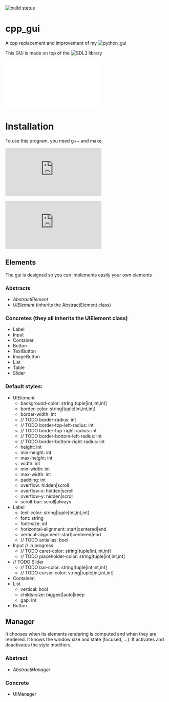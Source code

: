![build status](https://github.com/theodorechle/cpp_gui/actions/workflows/c-cpp.yml/badge.svg)

# cpp_gui
A cpp replacement and improvement of my ![python_gui](https://github.com/theodorechle/python_gui)

This GUI is made on top of the ![SDL3 library](https://wiki.libsdl.org/SDL3/FrontPage)

![Readme for the gui's style](src/style/README.md)

# Installation

To use this program, you need g++ and make.

![Install SDL](https://github.com/libsdl-org/SDL/blob/main/INSTALL.md)

![Install SDL_ttf](https://github.com/libsdl-org/SDL_ttf/blob/main/INSTALL.md)

## Elements
The gui is designed so you can implements easily your own elements

### Abstracts
- <i>AbstractElement</i>
- <i>UIElement</i> (inherits the AbstractElement class)

### Concretes (they all inherits the UIElement class)
- Label
- Input
- Container
- Button
- TextButton
- ImageButton
- List
- Table
- Slider


### Default styles:
- UIElement
    - background-color: string|tuple[int,int,int]
    - border-color: string|tuple[int,int,int]
    - border-width: int
    - // TODO border-radius: int
    - // TODO border-top-left-radius: int
    - // TODO border-top-right-radius: int
    - // TODO border-bottom-left-radius: int
    - // TODO border-bottom-right-radius: int
    - height: int
    - min-height: int
    - max-height: int
    - width: int
    - min-width: int
    - max-width: int
    - padding: int
    - overflow: hidden|scroll
    - overflow-x: hidden|scroll
    - overflow-y: hidden|scroll
    - scroll-bar: scroll|always
- Label
    - text-color: string|tuple[int,int,int]
    - font: string
    - font-size: int
    - horizontal-alignment: start|centered|end
    - vertical-alignment: start|centered|end
    - // TODO antialias: bool
- Input // in progress
    - // TODO caret-color: string|tuple[int,int,int]
    - // TODO placeholder-color: string|tuple[int,int,int]
- // TODO Slider
    - // TODO bar-color: string|tuple[int,int,int]
    - // TODO cursor-color: string|tuple[int,int,int]
- Container:
- List
    - vertical: bool
    - childs-size: biggest|auto|keep
    - gap: int
- Button


## Manager
It chooses when its elements rendering is computed and when they are rendered.
It knows the window size and state (focused, ...).
It activates and deactivates the style modifiers.

### Abstract
- <i>AbstractManager</i>

### Concrete
- UIManager
